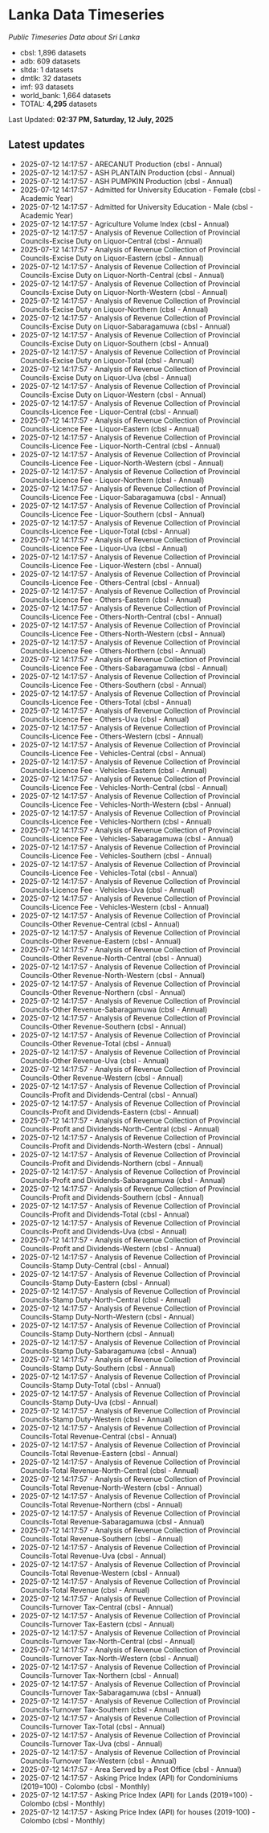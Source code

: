 # Lanka Data Timeseries
*Public Timeseries Data about Sri Lanka*

* cbsl: 1,896 datasets
* adb: 609 datasets
* sltda: 1 datasets
* dmtlk: 32 datasets
* imf: 93 datasets
* world_bank: 1,664 datasets
* TOTAL: **4,295** datasets

Last Updated: **02:37 PM, Saturday, 12 July, 2025**

## Latest updates

* 2025-07-12 14:17:57 - ARECANUT Production (cbsl - Annual)
* 2025-07-12 14:17:57 - ASH PLANTAIN Production (cbsl - Annual)
* 2025-07-12 14:17:57 - ASH PUMPKIN Production (cbsl - Annual)
* 2025-07-12 14:17:57 - Admitted for University Education - Female (cbsl - Academic Year)
* 2025-07-12 14:17:57 - Admitted for University Education - Male (cbsl - Academic Year)
* 2025-07-12 14:17:57 - Agriculture Volume Index (cbsl - Annual)
* 2025-07-12 14:17:57 - Analysis of Revenue Collection of Provincial Councils-Excise Duty on Liquor-Central (cbsl - Annual)
* 2025-07-12 14:17:57 - Analysis of Revenue Collection of Provincial Councils-Excise Duty on Liquor-Eastern (cbsl - Annual)
* 2025-07-12 14:17:57 - Analysis of Revenue Collection of Provincial Councils-Excise Duty on Liquor-North-Central (cbsl - Annual)
* 2025-07-12 14:17:57 - Analysis of Revenue Collection of Provincial Councils-Excise Duty on Liquor-North-Western (cbsl - Annual)
* 2025-07-12 14:17:57 - Analysis of Revenue Collection of Provincial Councils-Excise Duty on Liquor-Northern (cbsl - Annual)
* 2025-07-12 14:17:57 - Analysis of Revenue Collection of Provincial Councils-Excise Duty on Liquor-Sabaragamuwa (cbsl - Annual)
* 2025-07-12 14:17:57 - Analysis of Revenue Collection of Provincial Councils-Excise Duty on Liquor-Southern (cbsl - Annual)
* 2025-07-12 14:17:57 - Analysis of Revenue Collection of Provincial Councils-Excise Duty on Liquor-Total (cbsl - Annual)
* 2025-07-12 14:17:57 - Analysis of Revenue Collection of Provincial Councils-Excise Duty on Liquor-Uva (cbsl - Annual)
* 2025-07-12 14:17:57 - Analysis of Revenue Collection of Provincial Councils-Excise Duty on Liquor-Western (cbsl - Annual)
* 2025-07-12 14:17:57 - Analysis of Revenue Collection of Provincial Councils-Licence Fee - Liquor-Central (cbsl - Annual)
* 2025-07-12 14:17:57 - Analysis of Revenue Collection of Provincial Councils-Licence Fee - Liquor-Eastern (cbsl - Annual)
* 2025-07-12 14:17:57 - Analysis of Revenue Collection of Provincial Councils-Licence Fee - Liquor-North-Central (cbsl - Annual)
* 2025-07-12 14:17:57 - Analysis of Revenue Collection of Provincial Councils-Licence Fee - Liquor-North-Western (cbsl - Annual)
* 2025-07-12 14:17:57 - Analysis of Revenue Collection of Provincial Councils-Licence Fee - Liquor-Northern (cbsl - Annual)
* 2025-07-12 14:17:57 - Analysis of Revenue Collection of Provincial Councils-Licence Fee - Liquor-Sabaragamuwa (cbsl - Annual)
* 2025-07-12 14:17:57 - Analysis of Revenue Collection of Provincial Councils-Licence Fee - Liquor-Southern (cbsl - Annual)
* 2025-07-12 14:17:57 - Analysis of Revenue Collection of Provincial Councils-Licence Fee - Liquor-Total (cbsl - Annual)
* 2025-07-12 14:17:57 - Analysis of Revenue Collection of Provincial Councils-Licence Fee - Liquor-Uva (cbsl - Annual)
* 2025-07-12 14:17:57 - Analysis of Revenue Collection of Provincial Councils-Licence Fee - Liquor-Western (cbsl - Annual)
* 2025-07-12 14:17:57 - Analysis of Revenue Collection of Provincial Councils-Licence Fee - Others-Central (cbsl - Annual)
* 2025-07-12 14:17:57 - Analysis of Revenue Collection of Provincial Councils-Licence Fee - Others-Eastern (cbsl - Annual)
* 2025-07-12 14:17:57 - Analysis of Revenue Collection of Provincial Councils-Licence Fee - Others-North-Central (cbsl - Annual)
* 2025-07-12 14:17:57 - Analysis of Revenue Collection of Provincial Councils-Licence Fee - Others-North-Western (cbsl - Annual)
* 2025-07-12 14:17:57 - Analysis of Revenue Collection of Provincial Councils-Licence Fee - Others-Northern (cbsl - Annual)
* 2025-07-12 14:17:57 - Analysis of Revenue Collection of Provincial Councils-Licence Fee - Others-Sabaragamuwa (cbsl - Annual)
* 2025-07-12 14:17:57 - Analysis of Revenue Collection of Provincial Councils-Licence Fee - Others-Southern (cbsl - Annual)
* 2025-07-12 14:17:57 - Analysis of Revenue Collection of Provincial Councils-Licence Fee - Others-Total (cbsl - Annual)
* 2025-07-12 14:17:57 - Analysis of Revenue Collection of Provincial Councils-Licence Fee - Others-Uva (cbsl - Annual)
* 2025-07-12 14:17:57 - Analysis of Revenue Collection of Provincial Councils-Licence Fee - Others-Western (cbsl - Annual)
* 2025-07-12 14:17:57 - Analysis of Revenue Collection of Provincial Councils-Licence Fee - Vehicles-Central (cbsl - Annual)
* 2025-07-12 14:17:57 - Analysis of Revenue Collection of Provincial Councils-Licence Fee - Vehicles-Eastern (cbsl - Annual)
* 2025-07-12 14:17:57 - Analysis of Revenue Collection of Provincial Councils-Licence Fee - Vehicles-North-Central (cbsl - Annual)
* 2025-07-12 14:17:57 - Analysis of Revenue Collection of Provincial Councils-Licence Fee - Vehicles-North-Western (cbsl - Annual)
* 2025-07-12 14:17:57 - Analysis of Revenue Collection of Provincial Councils-Licence Fee - Vehicles-Northern (cbsl - Annual)
* 2025-07-12 14:17:57 - Analysis of Revenue Collection of Provincial Councils-Licence Fee - Vehicles-Sabaragamuwa (cbsl - Annual)
* 2025-07-12 14:17:57 - Analysis of Revenue Collection of Provincial Councils-Licence Fee - Vehicles-Southern (cbsl - Annual)
* 2025-07-12 14:17:57 - Analysis of Revenue Collection of Provincial Councils-Licence Fee - Vehicles-Total (cbsl - Annual)
* 2025-07-12 14:17:57 - Analysis of Revenue Collection of Provincial Councils-Licence Fee - Vehicles-Uva (cbsl - Annual)
* 2025-07-12 14:17:57 - Analysis of Revenue Collection of Provincial Councils-Licence Fee - Vehicles-Western (cbsl - Annual)
* 2025-07-12 14:17:57 - Analysis of Revenue Collection of Provincial Councils-Other Revenue-Central (cbsl - Annual)
* 2025-07-12 14:17:57 - Analysis of Revenue Collection of Provincial Councils-Other Revenue-Eastern (cbsl - Annual)
* 2025-07-12 14:17:57 - Analysis of Revenue Collection of Provincial Councils-Other Revenue-North-Central (cbsl - Annual)
* 2025-07-12 14:17:57 - Analysis of Revenue Collection of Provincial Councils-Other Revenue-North-Western (cbsl - Annual)
* 2025-07-12 14:17:57 - Analysis of Revenue Collection of Provincial Councils-Other Revenue-Northern (cbsl - Annual)
* 2025-07-12 14:17:57 - Analysis of Revenue Collection of Provincial Councils-Other Revenue-Sabaragamuwa (cbsl - Annual)
* 2025-07-12 14:17:57 - Analysis of Revenue Collection of Provincial Councils-Other Revenue-Southern (cbsl - Annual)
* 2025-07-12 14:17:57 - Analysis of Revenue Collection of Provincial Councils-Other Revenue-Total (cbsl - Annual)
* 2025-07-12 14:17:57 - Analysis of Revenue Collection of Provincial Councils-Other Revenue-Uva (cbsl - Annual)
* 2025-07-12 14:17:57 - Analysis of Revenue Collection of Provincial Councils-Other Revenue-Western (cbsl - Annual)
* 2025-07-12 14:17:57 - Analysis of Revenue Collection of Provincial Councils-Profit and Dividends-Central (cbsl - Annual)
* 2025-07-12 14:17:57 - Analysis of Revenue Collection of Provincial Councils-Profit and Dividends-Eastern (cbsl - Annual)
* 2025-07-12 14:17:57 - Analysis of Revenue Collection of Provincial Councils-Profit and Dividends-North-Central (cbsl - Annual)
* 2025-07-12 14:17:57 - Analysis of Revenue Collection of Provincial Councils-Profit and Dividends-North-Western (cbsl - Annual)
* 2025-07-12 14:17:57 - Analysis of Revenue Collection of Provincial Councils-Profit and Dividends-Northern (cbsl - Annual)
* 2025-07-12 14:17:57 - Analysis of Revenue Collection of Provincial Councils-Profit and Dividends-Sabaragamuwa (cbsl - Annual)
* 2025-07-12 14:17:57 - Analysis of Revenue Collection of Provincial Councils-Profit and Dividends-Southern (cbsl - Annual)
* 2025-07-12 14:17:57 - Analysis of Revenue Collection of Provincial Councils-Profit and Dividends-Total (cbsl - Annual)
* 2025-07-12 14:17:57 - Analysis of Revenue Collection of Provincial Councils-Profit and Dividends-Uva (cbsl - Annual)
* 2025-07-12 14:17:57 - Analysis of Revenue Collection of Provincial Councils-Profit and Dividends-Western (cbsl - Annual)
* 2025-07-12 14:17:57 - Analysis of Revenue Collection of Provincial Councils-Stamp Duty-Central (cbsl - Annual)
* 2025-07-12 14:17:57 - Analysis of Revenue Collection of Provincial Councils-Stamp Duty-Eastern (cbsl - Annual)
* 2025-07-12 14:17:57 - Analysis of Revenue Collection of Provincial Councils-Stamp Duty-North-Central (cbsl - Annual)
* 2025-07-12 14:17:57 - Analysis of Revenue Collection of Provincial Councils-Stamp Duty-North-Western (cbsl - Annual)
* 2025-07-12 14:17:57 - Analysis of Revenue Collection of Provincial Councils-Stamp Duty-Northern (cbsl - Annual)
* 2025-07-12 14:17:57 - Analysis of Revenue Collection of Provincial Councils-Stamp Duty-Sabaragamuwa (cbsl - Annual)
* 2025-07-12 14:17:57 - Analysis of Revenue Collection of Provincial Councils-Stamp Duty-Southern (cbsl - Annual)
* 2025-07-12 14:17:57 - Analysis of Revenue Collection of Provincial Councils-Stamp Duty-Total (cbsl - Annual)
* 2025-07-12 14:17:57 - Analysis of Revenue Collection of Provincial Councils-Stamp Duty-Uva (cbsl - Annual)
* 2025-07-12 14:17:57 - Analysis of Revenue Collection of Provincial Councils-Stamp Duty-Western (cbsl - Annual)
* 2025-07-12 14:17:57 - Analysis of Revenue Collection of Provincial Councils-Total Revenue-Central (cbsl - Annual)
* 2025-07-12 14:17:57 - Analysis of Revenue Collection of Provincial Councils-Total Revenue-Eastern (cbsl - Annual)
* 2025-07-12 14:17:57 - Analysis of Revenue Collection of Provincial Councils-Total Revenue-North-Central (cbsl - Annual)
* 2025-07-12 14:17:57 - Analysis of Revenue Collection of Provincial Councils-Total Revenue-North-Western (cbsl - Annual)
* 2025-07-12 14:17:57 - Analysis of Revenue Collection of Provincial Councils-Total Revenue-Northern (cbsl - Annual)
* 2025-07-12 14:17:57 - Analysis of Revenue Collection of Provincial Councils-Total Revenue-Sabaragamuwa (cbsl - Annual)
* 2025-07-12 14:17:57 - Analysis of Revenue Collection of Provincial Councils-Total Revenue-Southern (cbsl - Annual)
* 2025-07-12 14:17:57 - Analysis of Revenue Collection of Provincial Councils-Total Revenue-Uva (cbsl - Annual)
* 2025-07-12 14:17:57 - Analysis of Revenue Collection of Provincial Councils-Total Revenue-Western (cbsl - Annual)
* 2025-07-12 14:17:57 - Analysis of Revenue Collection of Provincial Councils-Total Revenue (cbsl - Annual)
* 2025-07-12 14:17:57 - Analysis of Revenue Collection of Provincial Councils-Turnover Tax-Central (cbsl - Annual)
* 2025-07-12 14:17:57 - Analysis of Revenue Collection of Provincial Councils-Turnover Tax-Eastern (cbsl - Annual)
* 2025-07-12 14:17:57 - Analysis of Revenue Collection of Provincial Councils-Turnover Tax-North-Central (cbsl - Annual)
* 2025-07-12 14:17:57 - Analysis of Revenue Collection of Provincial Councils-Turnover Tax-North-Western (cbsl - Annual)
* 2025-07-12 14:17:57 - Analysis of Revenue Collection of Provincial Councils-Turnover Tax-Northern (cbsl - Annual)
* 2025-07-12 14:17:57 - Analysis of Revenue Collection of Provincial Councils-Turnover Tax-Sabaragamuwa (cbsl - Annual)
* 2025-07-12 14:17:57 - Analysis of Revenue Collection of Provincial Councils-Turnover Tax-Southern (cbsl - Annual)
* 2025-07-12 14:17:57 - Analysis of Revenue Collection of Provincial Councils-Turnover Tax-Total (cbsl - Annual)
* 2025-07-12 14:17:57 - Analysis of Revenue Collection of Provincial Councils-Turnover Tax-Uva (cbsl - Annual)
* 2025-07-12 14:17:57 - Analysis of Revenue Collection of Provincial Councils-Turnover Tax-Western (cbsl - Annual)
* 2025-07-12 14:17:57 - Area Served by a Post Office (cbsl - Annual)
* 2025-07-12 14:17:57 - Asking Price Index (API) for Condominiums (2019=100) - Colombo (cbsl - Monthly)
* 2025-07-12 14:17:57 - Asking Price Index (API) for Lands (2019=100) - Colombo (cbsl - Monthly)
* 2025-07-12 14:17:57 - Asking Price Index (API) for houses (2019-100) - Colombo (cbsl - Monthly)